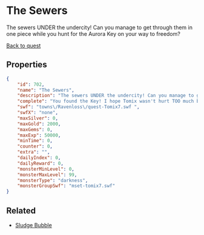 # The Sewers

The sewers UNDER the undercity! Can you manage to get through them in one piece while you hunt for the Aurora Key on your way to freedom?

[Back to quest](../quests.md)

## Properties

```json
{
    "id": 702,
    "name": "The Sewers",
    "description": "The sewers UNDER the undercity! Can you manage to get through them in one piece while you hunt for the Aurora Key on your way to freedom?",
    "complete": "You found the Key! I hope Tomix wasn't hurt TOO much by that rockfall!",
    "swf": "towns\/Ravenloss\/quest-Tomix7.swf ",
    "swfX": "none",
    "maxSilver": 0,
    "maxGold": 2000,
    "maxGems": 0,
    "maxExp": 50000,
    "minTime": 0,
    "counter": 0,
    "extra": "",
    "dailyIndex": 0,
    "dailyReward": 0,
    "monsterMinLevel": 0,
    "monsterMaxLevel": 99,
    "monsterType": "darkness",
    "monsterGroupSwf": "mset-tomix7.swf"
}
```

## Related

- [Sludge Bubble](../items/4687-sludge-bubble.md)

